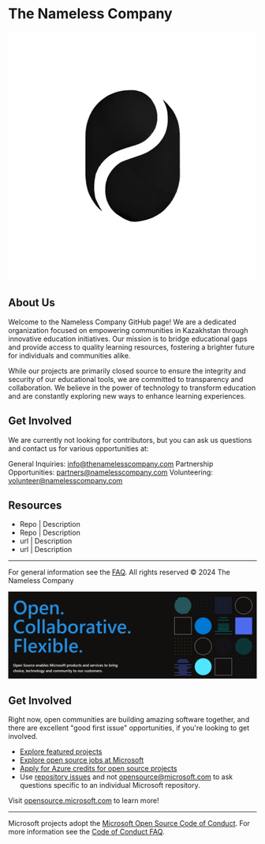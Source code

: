 # The Nameless Company

![The Nameless Company Logo](https://github.com/thenamelesscompany/.github/blob/main/images/logo.png?raw=true)

## About Us

Welcome to the Nameless Company GitHub page! We are a dedicated organization focused on empowering communities in Kazakhstan through innovative education initiatives. Our mission is to bridge educational gaps and provide access to quality learning resources, fostering a brighter future for individuals and communities alike.

While our projects are primarily closed source to ensure the integrity and security of our educational tools, we are committed to transparency and collaboration. We believe in the power of technology to transform education and are constantly exploring new ways to enhance learning experiences.

## Get Involved

We are currently not looking for contributors, but you can ask us questions and contact us for various opportunities at:

General Inquiries: info@thenamelesscompany.com
Partnership Opportunities: partners@namelesscompany.com
Volunteering: volunteer@namelesscompany.com

## Resources

- Repo | Description
- Repo | Description
- url | Description
- url | Description

---

For general information see the [FAQ](https://thenamelesscompany.com/faq).
All rights reserved © 2024 The Nameless Company

<!--

**Here are some ideas to get you started:**

🙋‍♀️ A short introduction - what is your organization all about?
🌈 Contribution guidelines - how can the community get involved?
👩‍💻 Useful resources - where can the community find your docs? Is there anything else the community should know?
🍿 Fun facts - what does your team eat for breakfast?
🧙 Remember, you can do mighty things with the power of [Markdown](https://docs.github.com/github/writing-on-github/getting-started-with-writing-and-formatting-on-github/basic-writing-and-formatting-syntax)
-->

![Open Source at Microsoft](https://github.com/microsoft/.github/blob/main/images/open-at-microsoft.png)

## Get Involved

Right now, open communities are building amazing software together, and there are excellent "good first issue" opportunities, if you're looking to get involved.

- [Explore featured projects](https://opensource.microsoft.com/projects/)
- [Explore open source jobs at Microsoft](https://careers.microsoft.com/us/en/search-results?keywords=open%20source)
- [Apply for Azure credits for open source projects](https://opensource.microsoft.com/azure-credits)
- Use [repository issues](https://docs.github.com/en/issues/tracking-your-work-with-issues/creating-an-issue)
  and not [opensource@microsoft.com](mailto:opensource@microsoft.com) to ask questions specific to an individual Microsoft
  repository.

Visit [opensource.microsoft.com](https://opensource.microsoft.com) to learn more!

---

Microsoft projects adopt the [Microsoft Open Source Code of Conduct](https://opensource.microsoft.com/codeofconduct/). For more information see the [Code of Conduct FAQ](https://opensource.microsoft.com/codeofconduct/faq/).
